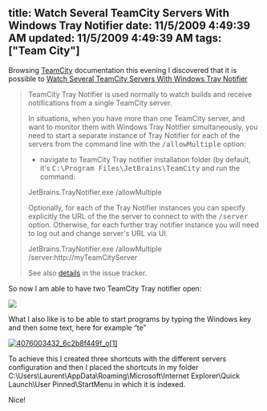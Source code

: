 title: Watch Several TeamCity Servers With Windows Tray Notifier
date: 11/5/2009 4:49:39 AM
updated: 11/5/2009 4:49:39 AM
tags: ["Team City"]
---
Browsing [TeamCity](http://www.jetbrains.com/teamcity/index.html) documentation this evening I discovered that it is possible to [Watch Several TeamCity Servers With Windows Tray Notifier](http://www.jetbrains.net/confluence/display/TCD5/How+To...#HowTo...-WatchSeveralTeamCityServersWithWindowsTrayNotifier)

> TeamCity Tray Notifier is used normally to watch builds and receive notifications from a single TeamCity server.
> 
> In situations, when you have more than one TeamCity server, and want to monitor them with Windows Tray Notifier simultaneously, you need to start a separate instance of Tray Notifier for each of the servers from the command line with the <tt>/allowMultiple</tt> option:
> 
> *   navigate to TeamCity Tray notifier installation folder (by default, it's <tt>C:\Program Files\JetBrains\TeamCity</tt> and run the command:
> 
> JetBrains.TrayNotifier.exe /allowMultiple
> 
> Optionally, for each of the Tray Notifier instances you can specify explicitly the URL of the the server to connect to with the <tt>/server</tt> option. Otherwise, for each further tray notifier instance you will need to log out and change server's URL via UI.
> 
> JetBrains.TrayNotifier.exe /allowMultiple /server:http://myTeamCityServer
> 
> See also [details](http://jetbrains.net/tracker/issue/TW-4230#comment=27-14194) in the issue tracker.

So now I am able to have two TeamCity Tray notifier open:

[![](http://weblogs.asp.net/blogs/lkempe/4075997580_e7abf7683e_o1_thumb_29F29315.png)](http://weblogs.asp.net/blogs/lkempe/4075997580_e7abf7683e_o1_5C2A092C.png) 

What I also like is to be able to start programs by typing the Windows key and then some text, here for example “te”

[![4076003432_6c2b8f449f_o[1]](http://weblogs.asp.net/blogs/lkempe/4076003432_6c2b8f449f_o1_thumb_2BEF4644.png "4076003432_6c2b8f449f_o[1]")](http://weblogs.asp.net/blogs/lkempe/4076003432_6c2b8f449f_o1_01638B34.png) 

To achieve this I created three shortcuts with the different servers configuration and then I placed the shortcuts in my folder C:\Users\Laurent\AppData\Roaming\Microsoft\Internet Explorer\Quick Launch\User Pinned\StartMenu in which it is indexed.

Nice!
